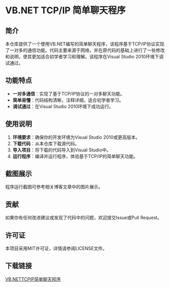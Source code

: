 # VB.NET TCP/IP 简单聊天程序

## 简介

本仓库提供了一个使用VB.NET编写的简单聊天程序，该程序基于TCP/IP协议实现了一对多的通信功能。代码主要来源于网络，并在原代码的基础上进行了一些修改和说明，使其更加适合初学者学习和理解。该程序在Visual Studio 2010环境下调试通过。

## 功能特点

- **一对多通信**：实现了基于TCP/IP协议的一对多聊天功能。
- **简单易懂**：代码结构清晰，注释详细，适合初学者学习。
- **调试通过**：在Visual Studio 2010环境下成功运行。

## 使用说明

1. **环境要求**：确保你的开发环境为Visual Studio 2010或更高版本。
2. **下载代码**：从本仓库下载源代码。
3. **导入项目**：将下载的代码导入到Visual Studio中。
4. **运行程序**：编译并运行程序，体验基于TCP/IP的简单聊天功能。

## 截图展示

程序运行截图可参考相关博客文章中的图片展示。

## 贡献

如果你有任何改进建议或发现了代码中的问题，欢迎提交Issue或Pull Request。

## 许可证

本项目采用MIT许可证，详情请参阅LICENSE文件。

## 下载链接

[VB.NETTCPIP简单聊天程序](https://pan.quark.cn/s/379f70fc6437)